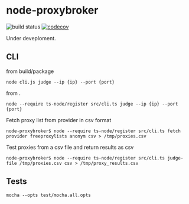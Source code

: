 

# node-proxybroker

![build status](https://travis-ci.org/thinkbaer/node-proxybroker.svg?branch=master)
[![codecov](https://codecov.io/gh/thinkbaer/node-proxybroker/branch/master/graph/badge.svg)](https://codecov.io/gh/thinkbaer/node-proxybroker)

Under deveploment.


## CLI

from build/package
```
node cli.js judge --ip {ip} --port {port}
```

from .
```
node --require ts-node/register src/cli.ts judge --ip {ip} --port {port}
```

Fetch proxy list from provider in csv format
```
node-proxybroker$ node --require ts-node/register src/cli.ts fetch provider freeproxylists anonym csv > /tmp/proxies.csv
```

Test proxies from a csv file and return results as csv
```
node-proxybroker$ node --require ts-node/register src/cli.ts judge-file /tmp/proxies.csv csv > /tmp/proxy_results.csv
```


## Tests

```
mocha --opts test/mocha.all.opts
```

